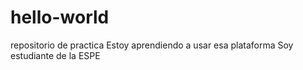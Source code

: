 # hello-world
repositorio de practica
Estoy aprendiendo a usar esa plataforma
Soy estudiante de la ESPE
